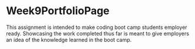 # Week9PortfolioPage
This assignment is intended to make coding boot camp students employer ready. Showcasing the work completed thus far is meant to give employers an idea of the knowledge learned in the boot camp. 
